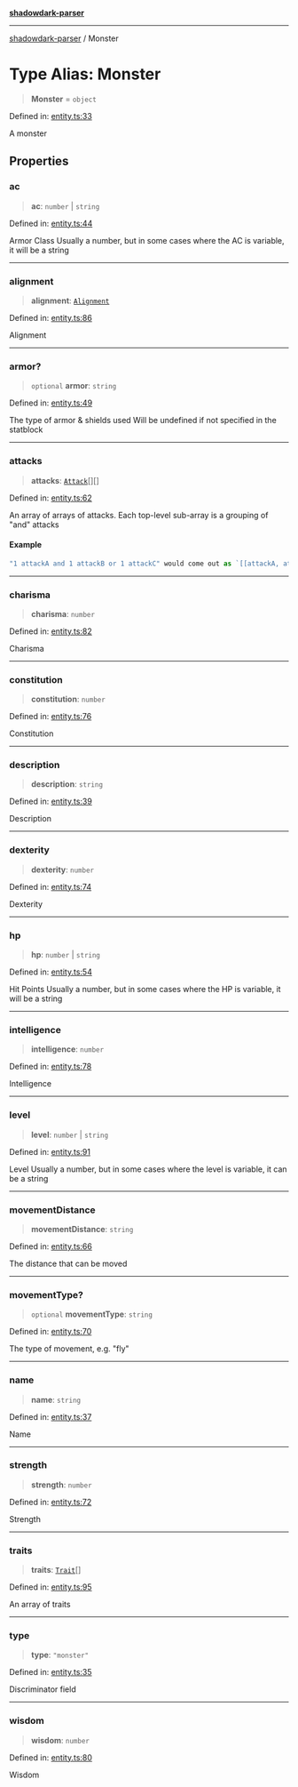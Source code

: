 [**shadowdark-parser**](../README.md)

***

[shadowdark-parser](../globals.md) / Monster

# Type Alias: Monster

> **Monster** = `object`

Defined in: [entity.ts:33](https://github.com/ashleytowner/shadowdark-parser/blob/dabe9e4969052fd9b68d443cdc0e58a3975f21cc/src/entity.ts#L33)

A monster

## Properties

### ac

> **ac**: `number` \| `string`

Defined in: [entity.ts:44](https://github.com/ashleytowner/shadowdark-parser/blob/dabe9e4969052fd9b68d443cdc0e58a3975f21cc/src/entity.ts#L44)

Armor Class
Usually a number, but in some cases where the AC is variable, it will be a string

***

### alignment

> **alignment**: [`Alignment`](Alignment.md)

Defined in: [entity.ts:86](https://github.com/ashleytowner/shadowdark-parser/blob/dabe9e4969052fd9b68d443cdc0e58a3975f21cc/src/entity.ts#L86)

Alignment

***

### armor?

> `optional` **armor**: `string`

Defined in: [entity.ts:49](https://github.com/ashleytowner/shadowdark-parser/blob/dabe9e4969052fd9b68d443cdc0e58a3975f21cc/src/entity.ts#L49)

The type of armor & shields used
Will be undefined if not specified in the statblock

***

### attacks

> **attacks**: [`Attack`](Attack.md)[][]

Defined in: [entity.ts:62](https://github.com/ashleytowner/shadowdark-parser/blob/dabe9e4969052fd9b68d443cdc0e58a3975f21cc/src/entity.ts#L62)

An array of arrays of attacks.
Each top-level sub-array is a grouping of "and" attacks

#### Example

```ts
"1 attackA and 1 attackB or 1 attackC" would come out as `[[attackA, attackB], [attackC]]`
```

***

### charisma

> **charisma**: `number`

Defined in: [entity.ts:82](https://github.com/ashleytowner/shadowdark-parser/blob/dabe9e4969052fd9b68d443cdc0e58a3975f21cc/src/entity.ts#L82)

Charisma

***

### constitution

> **constitution**: `number`

Defined in: [entity.ts:76](https://github.com/ashleytowner/shadowdark-parser/blob/dabe9e4969052fd9b68d443cdc0e58a3975f21cc/src/entity.ts#L76)

Constitution

***

### description

> **description**: `string`

Defined in: [entity.ts:39](https://github.com/ashleytowner/shadowdark-parser/blob/dabe9e4969052fd9b68d443cdc0e58a3975f21cc/src/entity.ts#L39)

Description

***

### dexterity

> **dexterity**: `number`

Defined in: [entity.ts:74](https://github.com/ashleytowner/shadowdark-parser/blob/dabe9e4969052fd9b68d443cdc0e58a3975f21cc/src/entity.ts#L74)

Dexterity

***

### hp

> **hp**: `number` \| `string`

Defined in: [entity.ts:54](https://github.com/ashleytowner/shadowdark-parser/blob/dabe9e4969052fd9b68d443cdc0e58a3975f21cc/src/entity.ts#L54)

Hit Points
Usually a number, but in some cases where the HP is variable, it will be a string

***

### intelligence

> **intelligence**: `number`

Defined in: [entity.ts:78](https://github.com/ashleytowner/shadowdark-parser/blob/dabe9e4969052fd9b68d443cdc0e58a3975f21cc/src/entity.ts#L78)

Intelligence

***

### level

> **level**: `number` \| `string`

Defined in: [entity.ts:91](https://github.com/ashleytowner/shadowdark-parser/blob/dabe9e4969052fd9b68d443cdc0e58a3975f21cc/src/entity.ts#L91)

Level
Usually a number, but in some cases where the level is variable, it can be a string

***

### movementDistance

> **movementDistance**: `string`

Defined in: [entity.ts:66](https://github.com/ashleytowner/shadowdark-parser/blob/dabe9e4969052fd9b68d443cdc0e58a3975f21cc/src/entity.ts#L66)

The distance that can be moved

***

### movementType?

> `optional` **movementType**: `string`

Defined in: [entity.ts:70](https://github.com/ashleytowner/shadowdark-parser/blob/dabe9e4969052fd9b68d443cdc0e58a3975f21cc/src/entity.ts#L70)

The type of movement, e.g. "fly"

***

### name

> **name**: `string`

Defined in: [entity.ts:37](https://github.com/ashleytowner/shadowdark-parser/blob/dabe9e4969052fd9b68d443cdc0e58a3975f21cc/src/entity.ts#L37)

Name

***

### strength

> **strength**: `number`

Defined in: [entity.ts:72](https://github.com/ashleytowner/shadowdark-parser/blob/dabe9e4969052fd9b68d443cdc0e58a3975f21cc/src/entity.ts#L72)

Strength

***

### traits

> **traits**: [`Trait`](Trait.md)[]

Defined in: [entity.ts:95](https://github.com/ashleytowner/shadowdark-parser/blob/dabe9e4969052fd9b68d443cdc0e58a3975f21cc/src/entity.ts#L95)

An array of traits

***

### type

> **type**: `"monster"`

Defined in: [entity.ts:35](https://github.com/ashleytowner/shadowdark-parser/blob/dabe9e4969052fd9b68d443cdc0e58a3975f21cc/src/entity.ts#L35)

Discriminator field

***

### wisdom

> **wisdom**: `number`

Defined in: [entity.ts:80](https://github.com/ashleytowner/shadowdark-parser/blob/dabe9e4969052fd9b68d443cdc0e58a3975f21cc/src/entity.ts#L80)

Wisdom
